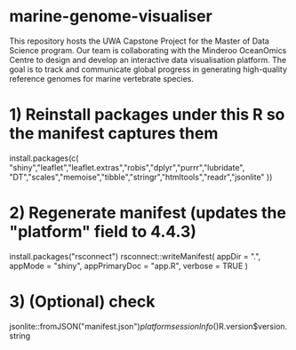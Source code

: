 # marine-genome-visualiser
This repository hosts the UWA Capstone Project for the Master of Data Science program. Our team is collaborating with the Minderoo OceanOmics Centre to design and develop an interactive data visualisation platform. The goal is to track and communicate global progress in generating high-quality reference genomes for marine vertebrate species.


# 1) Reinstall packages under this R so the manifest captures them
install.packages(c(
  "shiny","leaflet","leaflet.extras","robis","dplyr","purrr","lubridate",
  "DT","scales","memoise","tibble","stringr","htmltools","readr","jsonlite"
))

# 2) Regenerate manifest (updates the "platform" field to 4.4.3)
install.packages("rsconnect")
rsconnect::writeManifest(
  appDir = ".",
  appMode = "shiny",
  appPrimaryDoc = "app.R",
  verbose = TRUE
)

# 3) (Optional) check
jsonlite::fromJSON("manifest.json")$platform
sessionInfo()$R.version$version.string
